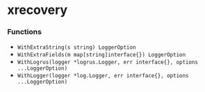 # xrecovery

### Functions

+ `WithExtraString(s string) LoggerOption`
+ `WithExtraFields(m map[string]interface{}) LoggerOption`
+ `WithLogrus(logger *logrus.Logger, err interface{}, options ...LoggerOption)`
+ `WithLogger(logger *log.Logger, err interface{}, options ...LoggerOption)`
